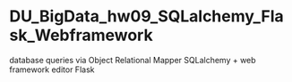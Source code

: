 # DU_BigData_hw09_SQLalchemy_Flask_Webframework
database queries via Object Relational Mapper SQLalchemy + web framework editor Flask
